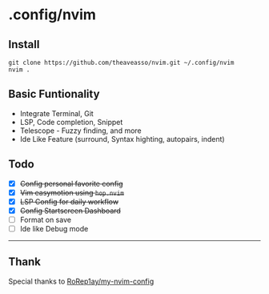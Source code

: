 # .config/nvim

## Install
```
git clone https://github.com/theaveasso/nvim.git ~/.config/nvim
nvim .
```

## Basic Funtionality
- Integrate Terminal, Git
- LSP, Code completion, Snippet
- Telescope - Fuzzy finding, and more
- Ide Like Feature (surround, Syntax highting, autopairs, indent)

## Todo
- [x] ~~Config personal favorite config~~
- [x] ~~Vim easymotion using `hop.nvim`~~
- [x] ~~LSP Config for daily workflow~~
- [x] ~~Config Startscreen Dashboard~~
- [ ] Format on save 
- [ ] Ide like Debug mode

---
## Thank
Special thanks to [RoRep1ay/my-nvim-config](https://github.com/RoRep1ay/my-nvim-config)



